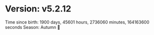 # Version: v5.2.12
Time since birth: 1900 days, 45601 hours, 2736060 minutes, 164163600 seconds
Season: Autumn 🍁
